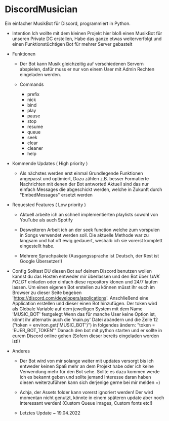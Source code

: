 # DiscordMusician
 Ein einfacher MusikBot für Discord, programmiert in Python.

 - Intention
    Ich wollte mit dem kleinen Projekt hier bloß einen MusikBot für unseren Private DC erstellen,
    Habe das ganze etwas weiterverfolgt und einen Funktionstüchtigen Bot für mehrer Server gebastelt
 
 - Funktionen
    - Der Bot kann Musik gleichzeitig auf verschiedenen Servern abspielen,
      dafür muss er nur von einem User mit Admin Rechten eingeladen werden.

    - Commands
      -  prefix
      -  nick
      -  bind
      -  play
      -  pause
      -  stop
      -  resume
      -  queue
      -  seek
      -  clear
      -  cleaner
      -  help

-  Kommende Updates ( High priority )
   -  Als nächstes werden erst einmal Grundlegende Funktionen angepasst und optimiert,
      Dazu zählen z.B. besser Formatierte Nachrichten mit denen der Bot antwortet!
      Aktuell sind das nur einfach Messages die abgeschickt werden, welche in Zukunft
      durch "EmbedMessages" ersetzt werden

-  Requested Features ( Low priority )
   -  Aktuell arbeite ich an schnell implementierten playlists sowohl von YouTube als auch Spotify

   -  Desweiteren Arbeit ich an der seek function welche zum vorspulen in Songs verwendet werden soll.
      Die aktuelle Methode war zu langsam und hat oft ewig gedauert, weshalb ich sie vorerst komplett eingestellt habe.

   -  Mehrere Sprachpakete (Ausgangssprache ist Deutsch, der Rest ist Google Übersetzer!)

-  Config
    Solltest DU diesen Bot auf deinem Discord benutzen wollen kannst du das Hosten
    entweder mir überlassen und den Bot über *LINK FOLGT* einladen oder einfach diese repository klonen
    und 24/7 laufen lassen.
    Um einen eigenen Bot erstellen zu können müsst ihr euch im Browser zu dieser Seite begeben 'https://discord.com/developers/applications'.
    Anschließend eine Application erstellen und dieser einen Bot hinzufügen.
    Der token wird als Globale Variable auf dem jeweiligen System mit dem Name 'MUSIC_BOT' festgelegt
    Wenn das für manche User keine Option ist, könnt ihr alternativ auch die 'main.py' Datei abändern und die Zeile 12 ("token = environ.get('MUSIC_BOT')")
    in folgendes ändern: "token = 'EUER_BOT_TOKEN'"
    Danach den bot mit python starten und er sollte in eurem Discord online gehen (Sofern dieser bereits eingeladen worden ist!)

-  Anderes
   -  Der Bot wird von mir solange weiter mit updates versorgt bis ich entweder keinen Spaß mehr an dem
      Projekt habe oder ich keine Verwendung mehr für den Bot sehe. Sollte es dazu kommen werde ich es bekannt geben 
      und sollte jemand Interesse daran haben diesen weiterzuführen kann sich derjenige gerne bei mir melden =)

   -  Achja, der Assets folder kann vorerst ignoriert werden!
      Der wird momentan nicht genutzt, könnte in einem späteren update aber noch interessant werden!
      (Custom Queue images, Custom fonts etc!)
   
   -  Letztes Update ~ 19.04.2022
